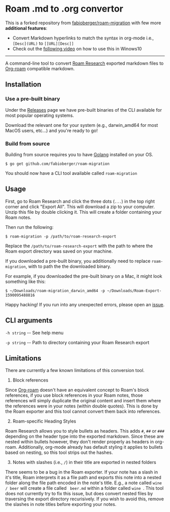 # Roam .md to .org convertor 

This is a forked repository from [fabioberger/roam-migration](https://github.com/fabioberger/roam-migration) with few more **additional features**:

* Convert Markdown hyperlinks to match the syntax in org-mode i.e., `[Desc](URL)` to `[[URL][Desc]]`
* Check out the [following video](https://www.youtube.com/watch?v=BJPw8FcvHzc) on how to use this in Winows10

___

A command-line tool to convert [Roam Research](https://roamresearch.com/) exported markdown files to [Org-roam](https://github.com/org-roam/org-roam) compatible markdown.

## Installation 

### Use a pre-built binary

Under the [Releases](https://github.com/fabioberger/roam-migration/releases) page we have pre-built binaries of the CLI available for most popular operating systems.

Download the relevant one for your system (e.g., darwin_amd64 for most MacOS users, etc...) and you're ready to go!

### Build from source

Building from source requires you to have [Golang](https://golang.org/) installed on your OS.

```
$ go get github.com/fabioberger/roam-migration
```

You should now have a CLI tool available called `roam-migration`

## Usage

First, go to Roam Research and click the three dots (`...`) in the top right corner and click "Export All". This will download a zip to your computer. Unzip this file by double clicking it. This will create a folder containing your Roam notes.

Then run the following:

```
$ roam-migration -p /path/to/roam-research-export
```

Replace the `/path/to/roam-research-export` with the path to where the Roam export directory was saved on your machine.

If you downloaded a pre-built binary, you additionally need to replace `roam-migration`, with to path the the downloaded binary. 

For example, if you downloaded the pre-built binary on a Mac, it might look something like this:

```
$ ~/Downloads/roam-migration_darwin_amd64 -p ~/Downloads/Roam-Export-1590095488816
```

Happy hacking! If you run into any unexpected errors, please open an [issue](https://github.com/fabioberger/roam-migration/issues/new). 

## CLI arguments

`-h string` -- See help menu 

`-p string` -- Path to directory containing your Roam Research export

## Limitations

There are currently a few known limitations of this conversion tool.

1. Block references

Since [Org-roam](https://github.com/org-roam/org-roam) doesn't have an equivalent concept to Roam's block references, if you use block references in your Roam notes, those references will simply duplicate the original content and insert them where the references were in your notes (within double quotes). This is done by the Roam exporter and this tool cannot convert them back into references.

2. Roam-specific Heading Styles

Roam Research allows you to style bullets as headers. This adds `#`, `##` or `###` depending on the header type into the exported markdown. Since these are nested within bullets however, they don't render properly as headers in org-roam. Additionally, org-mode already has default styling it applies to bullets based on nesting, so this tool strips out the hashes.

3. Notes with slashes (i.e., `/`) in their title are exported in nested folders

There seems to be a bug in the Roam exporter. If your note has a slash in it's title, Roam interprets it as a file path and exports this note into a nested folder along the file path encoded in the note's title. E.g., a note called `wine / beer` will create a file called ` beer.md` within a folder called `wine `. This tool does not currently try to fix this issue, but does convert nested files by traversing the export directory recurisively. If you wish to avoid this, remove the slashes in note titles before exporting your notes.
